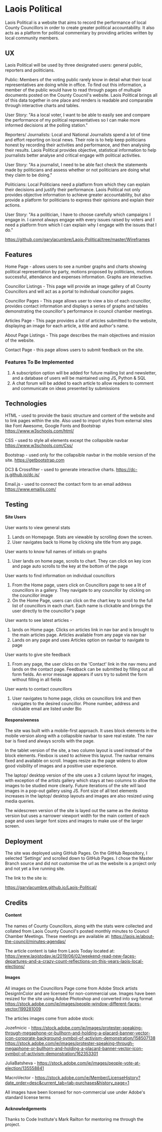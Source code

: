 # Laois Political

Laois Political is a website that aims to record the performance of local County Councillors
in order to create greater political accountability. It also acts as a platform for political
commentary by providing articles written by local community members.

## UX

Laois Political will be used by three designated users: general public, reporters and politicians. 

Public: Members of the voting public rarely know in detail what their local representatives are doing 
while in office. To find out this information, a member of the public would have to read through pages
of multuple documents posted on the County Coucnil's website. Laois Political brings all of this data 
together in one place and renders is readable and comparable through interactive charts and tables.

User Story: "As a local voter, I want to be able to easily see and compare the performance of my 
political representatives so I can make more informed decisions at the polling station."

Reporters/ Journalists: Local and National Journalists spend a lot of time and effort reporting on local
news. Their role is to help keep politicians honest by recording their activities and performance, and then
analysing their results. Laois Political provides objective, statistical information to help journalists better 
analyse and critical engage with political activities. 

User Story: "As a journalist, I need to be able fact check the statements made by politicians and assess
whether or not politicians are doing what they claim to be doing." 

Politicians: Local Politicians need a platform from which they can explain their decisions and justify their 
performance. Laois Political not only provides objective information to achieve greater accountability, but also 
provide a platform for politicians to express their opinions and explain their actions.

User Story: "As a politician, I have to choose carefully which campaigns I engage in. I cannot always engage with
every issues raised by voters and I need a platform from which I can explain why I engage with the issues that I do."

https://github.com/garylacumbre/Laois-Political/tree/master/Wireframes

## Features

Home Page - allows users to see a number graphs and charts showing political representation by party, motions proposed
by politicians, motions successful, attendance and expenses information. Graphs are interactive.  

Councillor Listings - This page will provide an image gallery of all County Councillors and will act as a portal to individual councillor pages. 

Councillor Pages  - This page allows user to view a bio of each councillor, provides contact information and displays
a series of graphs and tables demonstrating the councillor's performance in council chamber meetings.

Articles Page - This page provides a list of articles submitted to the website, displaying an image for each article, a title and author's name.

About Page Listings - This page describes the main objectives and mission of the website.

Contact Page - this page allows users to submit feedback on the site.

### Features To Be Implemented 

1. A subscription option will be added for future mailing list and newsletter, and a database of users will be maintained using JS, Python & SQL
2. A chat forum will be added to each article to allow readers to comment and communicate on ideas presented by submissions

## Technologies

HTML - used to provide the basic structure and content of the website and to link pages within the site. 
Also used to import styles from external sites like Font Awesome, Google Fonts and Bootstrap
https://www.w3schools.com/html/

CSS - used to style all elements except the collapsible navbar
https://www.w3schools.com/Css/

Bootstrap - used only for the collapsible navbar in the mobile version of the site. 
https://getbootstrap.com

DC3 & Crossfilter - used to generate interactive charts. 
https://dc-js.github.io/dc.js/

Email.js - used to connect the contact form to an email address
https://www.emailjs.com/

## Testing

#### Site Users

User wants to view general stats
1. Lands on Homepage. Stats are viewable by scrolling down the screen. 
2. User navigates back to Home by clicking site title from any page. 

User wants to know full names of initials on graphs
1. User lands on home page, scrolls to chart. They can click on key icon and page auto scrolls to
the key at the bottom of the page

User wants to find information on individual councillors 
1. From the Home page, users click on Councillors page to see a lit of councillors in a gallery. They navigate to any councillor 
by clicking on the councillor image
2. On the Home Page, users can click on the chart key to scroll to the full list of councillors in each chart. Each name is clickable and 
brings the user directly to the councillor's page

User wants to see latest articles - 
1. lands on Home page. Clicks on articles link in nav bar
and is brought to the main articles page. Articles available from any page via nav bar
2. Lands on any page and uses Articles option on navbar to navigate to page

User wants to give site feedback
1. From any page, the user clicks on the 'Contact' link in the nav menu and lands on the contact page. Feedback can be
submitted by filling out all form fields. An error message appears if usrs try to submit the form without filling in all fields

User wants to contact councillors
1. User navigates to home page, clicks on councillors link and then navigates to the desired councillor. Phone number, address and clickable email are listed under Bio


#### Responsiveness

The site was built with a mobile-first approach. It uses block elements in the mobile version along with 
a collapsible navbar to save real estate. The nav bar is fixed and always scrolls with the page.

In the tablet version of the site, a two column layout is used instead of the block elements. Flexbox is used
to achieve this layout. The navbar remains fixed and available on scroll. Images resize as the page widens to
allow good visibility of images and a positive user experience. 

The laptop/ desktop version of the site uses a 3 column layout for images, with exception of the artists gallery 
which stays at two columns to allow the images to be studied more clearly. Future iterations of the site will laod
images in a pop-out gallery using JS. Font size of all text elements increases in the laptop/ desktop layouts and images 
are also resized using media queries. 

The widescreen version of the site is layed out the same as the desktop version but uses a narrower viewport width
for the main content of each page and uses larger font sizes and images to make use of the larger screen.

## Deployment

The site was deployed using GitHub Pages. On the GitHub Repository, I selected 'Settings' and scrolled down to GitHub Pages. 
I chose the Master Branch source and did not customise the url as the website is a project only and not yet a live running site. 

The link to the site is:

https://garylacumbre.github.io/Laois-Political/

## Credits

#### Content

The names of County Councillors, along with the stats were collected and collated from Laois County Council's posted monthly minutes
to Council Chamber Meetings. These meetings are available at: https://laois.ie/about-the-council/minutes-agendas/

The article content is take from Laois Today located at: https://www.laoistoday.ie/2019/06/02/weekend-read-new-faces-departures-and-a-crazy-count-reflections-on-this-years-laois-local-elections/


#### Images

All images on the Councillors Page come from Adobe Stock artists DesignInColor and are
licensed for non-commercial use. Images have been resized for the site using Adobe Photoshop and converted into svg format 
https://stock.adobe.com/ie/images/people-window-different-faces-vector/199281009

The articles images come from adobe stock: 

Jozefmicic - https://stock.adobe.com/ie/images/protester-speaking-through-megaphone-or-bullhorn-and-holding-a-placard-banner-vector-icon-corporate-background-symbol-of-activism-demonstration/158507138
             https://stock.adobe.com/ie/images/protester-speaking-through-megaphone-or-bullhorn-and-holding-a-placard-banner-vector-icon-symbol-of-activism-demonstration/162353301
              
JuliaBatsheva - https://stock.adobe.com/ie/images/people-vote-at-election/135558841

MacroVector - https://stock.adobe.com/ie/Member/LicenseHistory?date_order=desc&current_tab=tab-purchases&history_page=1

All images have been licensed for non-commercial use under Adobe's standard license terms

#### Acknowledgements

Thanks to Code Institute's Mark Railton for mentoring me through the project. 



